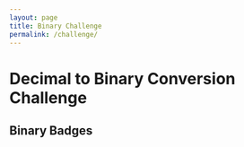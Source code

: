 ```yaml
---
layout: page
title: Binary Challenge
permalink: /challenge/
---
```

<html lang="en">
<head>
  <meta charset="UTF-8">
  <title>Binary Conversion Challenge</title>
  <style>
    /* Your CSS styles can be placed here */
    /* Example styles for badges */
    .binary-digit {
      font-size: 24px;
      margin: 0 4px;
    }
    .binary-one {
      color: green; /* Color for '1' in the badge */
    }
  </style>
</head>
<body>
  <h1>Decimal to Binary Conversion Challenge</h1>

  <div id="conversionChallenge">
    <!-- The challenge items will be dynamically generated here -->
    <!-- Each challenge will include a decimal number and input field -->
  </div>

  <h2>Binary Badges</h2>
  <div id="binaryBadge">
    <!-- The binary badges earned by the user will be displayed here -->
    <!-- Example: 110 (representing two badges earned) -->
  </div>

  <script>
    const decimalNumbers = [10, 25, 36, 47, 58, 100]; // Added an extra challenge number
    const numberOfChallenges = decimalNumbers.length;

    const userProgress = {
      challengesCompleted: 0,
      badgesEarned: 0
    };

    function generateConversionChallenge() {
      const challengeSection = document.getElementById('conversionChallenge');

      decimalNumbers.forEach((number, index) => {
        const challengeDiv = document.createElement('div');
        challengeDiv.classList.add('challenge-item');

        let challengeText;
        if (index === numberOfChallenges - 1) {
          // If it's the last challenge, make it a special challenge question
          challengeText = 'What is the binary representation of 100?';
        } else {
          challengeText = `Decimal Number: ${number}`;
        }

        const decimalLabel = document.createElement('label');
        decimalLabel.textContent = challengeText;
        challengeDiv.appendChild(decimalLabel);

        const inputField = document.createElement('input');
        inputField.setAttribute('type', 'text');
        inputField.setAttribute('placeholder', 'Enter Binary');
        inputField.classList.add('binary-input');
        challengeDiv.appendChild(inputField);

        const checkButton = document.createElement('button');
        checkButton.textContent = 'Check Answer';
        checkButton.addEventListener('click', () => {
          const userAnswer = inputField.value.trim();
          const correctAnswer = convertToBinary(number);

          if (userAnswer === correctAnswer) {
            alert('Correct! Great job.');

            userProgress.challengesCompleted++;
            awardBinaryBadge();

            // Check if all challenges are completed
            if (userProgress.challengesCompleted === numberOfChallenges) {
              alert('Congratulations! All challenges completed!');
              // You can add any other action when all challenges are completed here
            }
          } else {
            alert('Incorrect. Try again!');
          }
        });
        challengeDiv.appendChild(checkButton);

        challengeSection.appendChild(challengeDiv);
      });
    }

    function awardBinaryBadge() {
      const binaryBadgeElement = document.getElementById('binaryBadge');
      binaryBadgeElement.innerHTML = '';

      const badgeEarned = checkBadgeCriteria();

      if (badgeEarned) {
        userProgress.badgesEarned++;
      }

      for (let i = 0; i < userProgress.badgesEarned; i++) {
        const span = document.createElement('span');
        span.textContent = '1';
        span.classList.add('binary-digit', 'binary-one');
        binaryBadgeElement.appendChild(span);
      }
    }

    function checkBadgeCriteria() {
      const challengesThreshold = 3; // Threshold for challenges completed for badge earning
      const challengesCompleted = userProgress.challengesCompleted;
      const specialChallengeCompleted = challengesCompleted === numberOfChallenges - 1;
      const threeOutOfFiveCompleted = challengesCompleted >= 3;

      return specialChallengeCompleted || threeOutOfFiveCompleted;
    }

    function convertToBinary(decimalNumber) {
      return (decimalNumber >>> 0).toString(2);
    }

    window.onload = function () {
      generateConversionChallenge();
    };
  </script>
</body>
</html>
